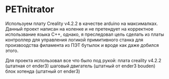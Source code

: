 # PETnitrator
Используем плату Creality v4.2.2 в качестве arduino на максималках.
Данный проект написан на коленке и не претендует на корректное использвание языка C++, однако, я преследовал цель сделать из платы контроллер для управления логикой примитивного станка для произвоодства филамента из ПЭТ бутылок и вроде как даже добился этого.

Для проекта использовал все что было под рукой:
плата creality v4.2.2 (штатная от ender3)
шаговый двигатель (штатный от ender3 bouden)
блок хотенда (штатный от ender3)


